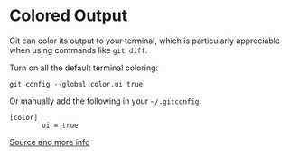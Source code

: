 # Colored Output

Git can color its output to your terminal, which is particularly appreciable when using commands like `git diff`.

Turn on all the default terminal coloring:
```
git config --global color.ui true
```

Or manually add the following in your `~/.gitconfig`:
```
[color]
        ui = true
```

[Source and more info](https://git-scm.com/book/no-nb/v1/Customizing-Git-Git-Configuration)

